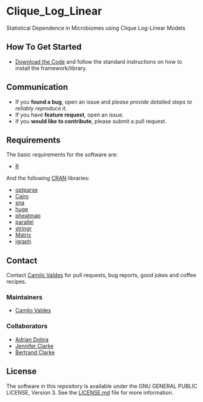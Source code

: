 # Clique_Log_Linear
Statistical Dependence in Microbiomes using Clique Log-Linear Models

## How To Get Started

- [Download the Code](https://github.com/camilo-v/Clique_Log_Linear) and follow the standard instructions on how to install the framework/library.

## Communication

- If you **found a bug**, open an issue and _please provide detailed steps to reliably reproduce it_.
- If you have **feature request**, open an issue.
- If you **would like to contribute**, please submit a pull request.

## Requirements

The basic requirements for the software are:

- [R](https://www.r-project.org/)

And the following [CRAN](https://cran.r-project.org/) libraries:

- [optparse](https://cran.r-project.org/web/packages/optparse/index.html)
- [Cairo](https://cran.r-project.org/web/packages/Cairo/index.html)
- [sna](https://cran.r-project.org/web/packages/sna/index.html)
- [huge](https://cran.r-project.org/web/packages/huge/index.html)
- [pheatmap](https://cran.r-project.org/web/packages/pheatmap/index.html)
- [parallel](https://stat.ethz.ch/R-manual/R-devel/library/parallel/doc/parallel.pdf)
- [stringr](https://cran.r-project.org/web/packages/stringr/vignettes/stringr.html)
- [Matrix](https://cran.r-project.org/web/packages/Matrix/index.html)
- [igraph](http://igraph.org/r/)

## Contact

Contact [Camilo Valdes](mailto:camilo@castflyer.com) for pull requests, bug reports, good jokes and coffee recipes.


### Maintainers

- [Camilo Valdes](http://www.castflyer.com/)


### Collaborators

- [Adrian Dobra](https://www.stat.washington.edu/adobra/)
- [Jennifer Clarke](http://foodsci.unl.edu/jclarke)
- [Bertrand Clarke](http://statistics.unl.edu/bertrand-clarke)



## License

The software in this repository is available under the GNU GENERAL PUBLIC LICENSE, Version 3.  See the [LICENSE.md](https://github.com/camilo-v/Clique_Log_Linear/blob/master/LICENSE.md) file for more information.
